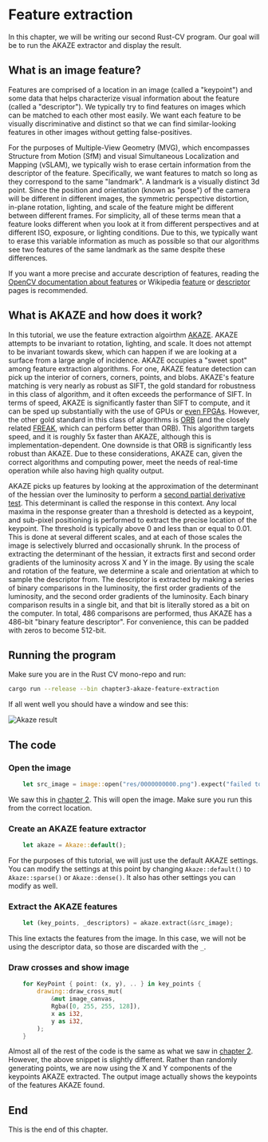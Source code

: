 # Feature extraction

In this chapter, we will be writing our second Rust-CV program. Our goal will be to run the AKAZE extractor and display the result.

## What is an image feature?

Features are comprised of a location in an image (called a "keypoint") and some data that helps characterize visual information about the feature (called a "descriptor"). We typically try to find features on images which can be matched to each other most easily. We want each feature to be visually discriminative and distinct so that we can find similar-looking features in other images without getting false-positives.

For the purposes of Multiple-View Geometry (MVG), which encompasses Structure from Motion (SfM) and visual Simultaneous Localization and Mapping (vSLAM), we typically wish to erase certain information from the descriptor of the feature. Specifically, we want features to match so long as they correspond to the same "landmark". A landmark is a visually distinct 3d point. Since the position and orientation (known as "pose") of the camera will be different in different images, the symmetric perspective distortion, in-plane rotation, lighting, and scale of the feature might be different between different frames. For simplicity, all of these terms mean that a feature looks different when you look at it from different perspectives and at different ISO, exposure, or lighting conditions. Due to this, we typically want to erase this variable information as much as possible so that our algorithms see two features of the same landmark as the same despite these differences.

If you want a more precise and accurate description of features, reading the [OpenCV documentation about features](https://docs.opencv.org/master/df/d54/tutorial_py_features_meaning.html) or Wikipedia [feature](https://en.wikipedia.org/wiki/Feature_(computer_vision)) or [descriptor](https://en.wikipedia.org/wiki/Visual_descriptor) pages is recommended.

## What is AKAZE and how does it work?

In this tutorial, we use the feature extraction algoirthm [AKAZE](http://www.bmva.org/bmvc/2013/Papers/paper0013/paper0013.pdf). AKAZE attempts to be invariant to rotation, lighting, and scale. It does not attempt to be invariant towards skew, which can happen if we are looking at a surface from a large angle of incidence. AKAZE occupies a "sweet spot" among feature extraction algorithms. For one, AKAZE feature detection can pick up the interior of corners, corners, points, and blobs. AKAZE's feature matching is very nearly as robust as SIFT, the gold standard for robustness in this class of algorithm, and it often exceeds the performance of SIFT. In terms of speed, AKAZE is significantly faster than SIFT to compute, and it can be sped up substantially with the use of GPUs or [even FPGAs](http://tulipp.eu/wp-content/uploads/2019/03/2017_TUD_HEART_kalms.pdf). However, the other gold standard in this class of algorithms is [ORB](https://en.wikipedia.org/wiki/Oriented_FAST_and_rotated_BRIEF) (and the closely related [FREAK](https://citeseerx.ist.psu.edu/viewdoc/download?doi=10.1.1.446.5816&rep=rep1&type=pdf), which can perform better than ORB). This algorithm targets speed, and it is roughly 5x faster than AKAZE, although this is implementation-dependent. One downside is that ORB is significantly less robust than AKAZE. Due to these considerations, AKAZE can, given the correct algorithms and computing power, meet the needs of real-time operation while also having high quality output.

AKAZE picks up features by looking at the approximation of the determinant of the hessian over the luminosity to perform a [second partial derivative test](https://en.wikipedia.org/wiki/Second_partial_derivative_test). This determinant is called the response in this context. Any local maxima in the response greater than a threshold is detected as a keypoint, and sub-pixel positioning is performed to extract the precise location of the keypoint. The threshold is typically above 0 and less than or equal to 0.01. This is done at several different scales, and at each of those scales the image is selectively blurred and occasionally shrunk. In the process of extracting the determinant of the hessian, it extracts first and second order gradients of the luminosity across X and Y in the image. By using the scale and rotation of the feature, we determine a scale and orientation at which to sample the descriptor from. The descriptor is extracted by making a series of binary comparisons in the luminosity, the first order gradients of the luminosity, and the second order gradients of the luminosity. Each binary comparison results in a single bit, and that bit is literally stored as a bit on the computer. In total, 486 comparisons are performed, thus AKAZE has a 486-bit "binary feature descriptor". For convenience, this can be padded with zeros to become 512-bit.

## Running the program

Make sure you are in the Rust CV mono-repo and run:

```bash
cargo run --release --bin chapter3-akaze-feature-extraction
```

If all went well you should have a window and see this:

![Akaze result](https://rust-cv.github.io/res/tutorial-images/akaze-result.png)

## The code

### Open the image

```rust
    let src_image = image::open("res/0000000000.png").expect("failed to open image file");
```

We saw this in [chapter 2](./ch2-first-program.md). This will open the image. Make sure you run this from the correct location.

### Create an AKAZE feature extractor

```rust
    let akaze = Akaze::default();
```

For the purposes of this tutorial, we will just use the default AKAZE settings. You can modify the settings at this point by changing `Akaze::default()` to `Akaze::sparse()` or `Akaze::dense()`. It also has other settings you can modify as well.

### Extract the AKAZE features

```rust
    let (key_points, _descriptors) = akaze.extract(&src_image);
```

This line extacts the features from the image. In this case, we will not be using the descriptor data, so those are discarded with the `_`.

### Draw crosses and show image

```rust
    for KeyPoint { point: (x, y), .. } in key_points {
        drawing::draw_cross_mut(
            &mut image_canvas,
            Rgba([0, 255, 255, 128]),
            x as i32,
            y as i32,
        );
    }
```

Almost all of the rest of the code is the same as what we saw in [chapter 2](./ch2-first-program.md). However, the above snippet is slightly different. Rather than randomly generating points, we are now using the X and Y components of the keypoints AKAZE extracted. The output image actually shows the keypoints of the features AKAZE found.

## End

This is the end of this chapter.

